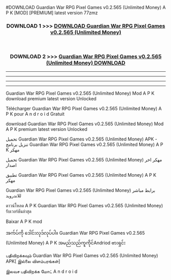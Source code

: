 #DOWNLOAD Guardian War RPG Pixel Games  v0.2.565 (Unlimited Money) A P K [MOD] [PREMIUM] latest version 77zmz



<div align="center">

<h3>DOWNLOAD 1 >>> <a href="https://teeasianyam.web.app?sq=Guardian War RPG Pixel Games  v0.2.565 (Unlimited Money)">DOWNLOAD Guardian War RPG Pixel Games  v0.2.565 (Unlimited Money) </a></h3><br>

<h3>DOWNLOAD 2 >>> <a href="https://teeasianyam.web.app?sq=Guardian War RPG Pixel Games  v0.2.565 (Unlimited Money) ">Guardian War RPG Pixel Games  v0.2.565 (Unlimited Money)  DOWNLOAD </a></h3>

</div>


----------------------------------------------------------

----------------------------------------------------------

----------------------------------------------------------

----------------------------------------------------------


Guardian War RPG Pixel Games  v0.2.565 (Unlimited Money)  Mod A P K download premium latest version Unlocked

Télécharger Guardian War RPG Pixel Games  v0.2.565 (Unlimited Money)  A P K pour A n d r o i d Gratuit

download Guardian War RPG Pixel Games  v0.2.565 (Unlimited Money)  Mod A P K premium latest version Unlocked

تحميل Guardian War RPG Pixel Games  v0.2.565 (Unlimited Money)  APK - تنزيل برنامج Guardian War RPG Pixel Games  v0.2.565 (Unlimited Money)  A P K مهكر

تحميل Guardian War RPG Pixel Games  v0.2.565 (Unlimited Money)  مهكر اخر اصدار

تطبيق Guardian War RPG Pixel Games  v0.2.565 (Unlimited Money)  A P K مهكر

Guardian War RPG Pixel Games  v0.2.565 (Unlimited Money)  برابط مباشر للاندرويد

ดาวน์โหลด A P K Guardian War RPG Pixel Games  v0.2.565 (Unlimited Money)  รับเวอร์ชันล่าสุด

Baixar A P K mod

အက်ပ်ကို ဒေါင်းလုဒ်လုပ်ပါ။ Guardian War RPG Pixel Games  v0.2.565 (Unlimited Money)  A P K အမည်သည်ကူကိုင်Andriod ဗားရှင်း

பதிவிறக்கவும் Guardian War RPG Pixel Games  v0.2.565 (Unlimited Money)  APK[ இல்லை விளம்பரங்கள்] 
 
இலவச பதிவிறக்க மோட் A n d r o i d



